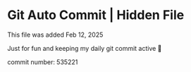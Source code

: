 # Git Auto Commit | Hidden File

This file was added Feb 12, 2025

Just for fun and keeping my daily git commit active 🤪

commit number: 535221
